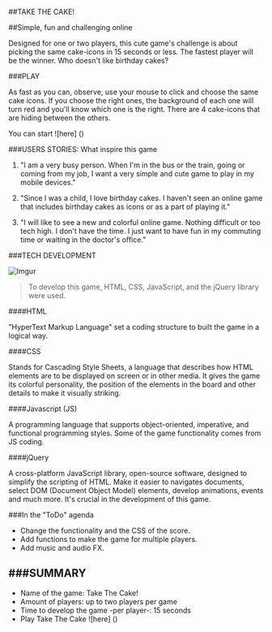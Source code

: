 ##TAKE THE CAKE!

##Simple, fun and challenging online


Designed for one or two players, this cute game's challenge is about picking the same cake-icons in 15 seconds or less. The fastest player will be the winner. Who doesn't like birthday cakes? 

###PLAY

As fast as you can, observe, use your mouse to click and choose the same cake icons. If you choose the right ones, the background of each one will turn red and you'll know which one is the right. There are 4 cake-icons that are hiding between the others. 

You can start ![here] ()

###USERS STORIES: What inspire this game

1. "I am a very busy person. When I'm in the bus or the train, going or coming from my job, I want a very simple and cute game to play in my mobile devices."

2. "Since I was a child, I love birthday cakes. I haven't seen an online game that includes birthday cakes as icons or as a part of playing it."

3. "I will like to see a new and colorful online game. Nothing difficult or too tech high. I don't have the time. I just want to have fun in my commuting time or waiting in the doctor's office."

###TECH DEVELOPMENT

![Imgur](http://i.imgur.com/X8tATYp.png)

> To develop this game, HTML, CSS, JavaScript, and the jQuery library were used. 

####HTML

"HyperText Markup Language" set a coding structure to built the game in a logical way. 

####CSS

Stands for Cascading Style Sheets, a language that describes how HTML elements are to be displayed on screen or in other media. It gives the game its colorful personality, the position of the elements in the board and other details to make it visually striking. 

####Javascript (JS)

A programming language that supports object-oriented, imperative, and functional programming styles. Some of the game functionality comes from JS coding. 

####jQuery

A cross-platform JavaScript library, open-source software, designed to simplify the scripting of HTML. Make it easier to navigates documents, select DOM (Document Object Model) elements, develop animations, events and much more. It's crucial in the development of this game.   

###In the "ToDo" agenda

- Change the functionality and the CSS of the score.
- Add functions to make the game for multiple players.
- Add music and audio FX.
 

###SUMMARY
-
- Name of the game: Take The Cake!
- Amount of players: up to two players per game
- Time to develop the game -per player-: 15 seconds
- Play Take The Cake ![here] ()



